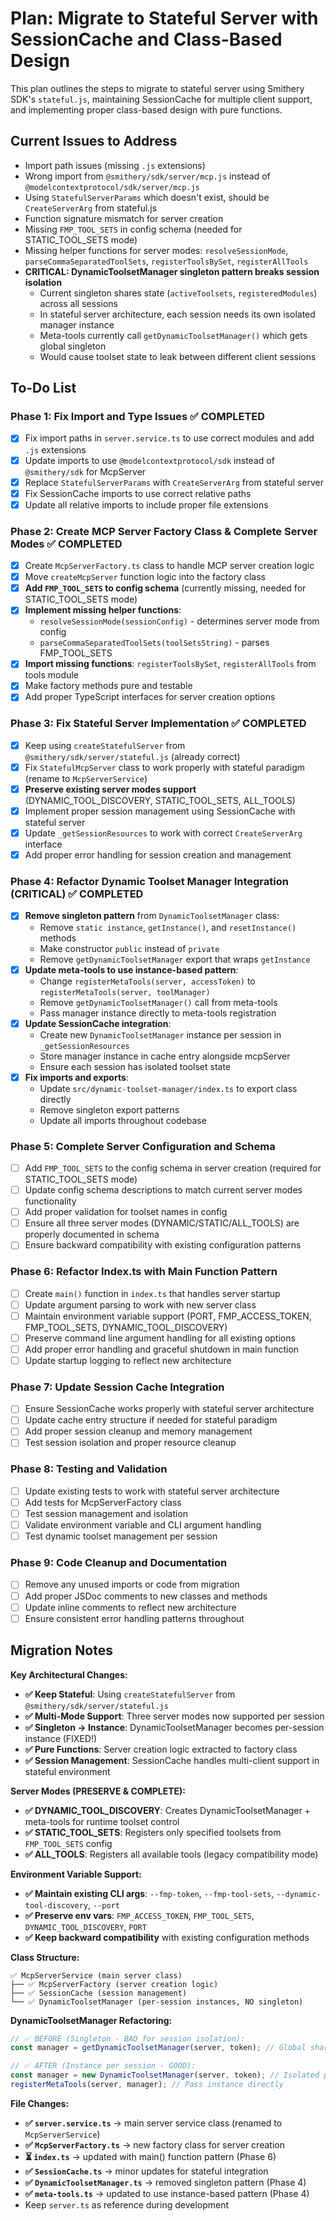 # Plan: Migrate to Stateful Server with SessionCache and Class-Based Design

This plan outlines the steps to migrate to stateful server using Smithery SDK's `stateful.js`, maintaining SessionCache for multiple client support, and implementing proper class-based design with pure functions.

## Current Issues to Address
- Import path issues (missing `.js` extensions)
- Wrong import from `@smithery/sdk/server/mcp.js` instead of `@modelcontextprotocol/sdk/server/mcp.js`
- Using `StatefulServerParams` which doesn't exist, should be `CreateServerArg` from stateful.js
- Function signature mismatch for server creation
- Missing `FMP_TOOL_SETS` in config schema (needed for STATIC_TOOL_SETS mode)
- Missing helper functions for server modes: `resolveSessionMode`, `parseCommaSeparatedToolSets`, `registerToolsBySet`, `registerAllTools`
- **CRITICAL: DynamicToolsetManager singleton pattern breaks session isolation**
  - Current singleton shares state (`activeToolsets`, `registeredModules`) across all sessions
  - In stateful server architecture, each session needs its own isolated manager instance
  - Meta-tools currently call `getDynamicToolsetManager()` which gets global singleton
  - Would cause toolset state to leak between different client sessions

## To-Do List

### Phase 1: Fix Import and Type Issues ✅ COMPLETED
- [x] Fix import paths in `server.service.ts` to use correct modules and add `.js` extensions
- [x] Update imports to use `@modelcontextprotocol/sdk` instead of `@smithery/sdk` for McpServer
- [x] Replace `StatefulServerParams` with `CreateServerArg` from stateful server
- [x] Fix SessionCache imports to use correct relative paths
- [x] Update all relative imports to include proper file extensions

### Phase 2: Create MCP Server Factory Class & Complete Server Modes ✅ COMPLETED
- [x] Create `McpServerFactory.ts` class to handle MCP server creation logic
- [x] Move `createMcpServer` function logic into the factory class
- [x] **Add `FMP_TOOL_SETS` to config schema** (currently missing, needed for STATIC_TOOL_SETS mode)
- [x] **Implement missing helper functions**:
  - `resolveSessionMode(sessionConfig)` - determines server mode from config
  - `parseCommaSeparatedToolSets(toolSetsString)` - parses FMP_TOOL_SETS
- [x] **Import missing functions**: `registerToolsBySet`, `registerAllTools` from tools module
- [x] Make factory methods pure and testable
- [x] Add proper TypeScript interfaces for server creation options

### Phase 3: Fix Stateful Server Implementation ✅ COMPLETED
- [x] Keep using `createStatefulServer` from `@smithery/sdk/server/stateful.js` (already correct)
- [x] Fix `StatefulMcpServer` class to work properly with stateful paradigm (rename to `McpServerService`)
- [x] **Preserve existing server modes support** (DYNAMIC_TOOL_DISCOVERY, STATIC_TOOL_SETS, ALL_TOOLS)
- [x] Implement proper session management using SessionCache with stateful server
- [x] Update `_getSessionResources` to work with correct `CreateServerArg` interface
- [x] Add proper error handling for session creation and management

### Phase 4: Refactor Dynamic Toolset Manager Integration (CRITICAL) ✅ COMPLETED
- [x] **Remove singleton pattern** from `DynamicToolsetManager` class:
  - Remove `static instance`, `getInstance()`, and `resetInstance()` methods
  - Make constructor `public` instead of `private`
  - Remove `getDynamicToolsetManager` export that wraps `getInstance`
- [x] **Update meta-tools to use instance-based pattern**:
  - Change `registerMetaTools(server, accessToken)` to `registerMetaTools(server, toolManager)`
  - Remove `getDynamicToolsetManager()` call from meta-tools
  - Pass manager instance directly to meta-tools registration
- [x] **Update SessionCache integration**:
  - Create new `DynamicToolsetManager` instance per session in `_getSessionResources`
  - Store manager instance in cache entry alongside mcpServer
  - Ensure each session has isolated toolset state
- [x] **Fix imports and exports**:
  - Update `src/dynamic-toolset-manager/index.ts` to export class directly
  - Remove singleton export patterns
  - Update all imports throughout codebase

### Phase 5: Complete Server Configuration and Schema
- [ ] Add `FMP_TOOL_SETS` to the config schema in server creation (required for STATIC_TOOL_SETS mode)
- [ ] Update config schema descriptions to match current server modes functionality
- [ ] Add proper validation for toolset names in config
- [ ] Ensure all three server modes (DYNAMIC/STATIC/ALL_TOOLS) are properly documented in schema
- [ ] Ensure backward compatibility with existing configuration patterns

### Phase 6: Refactor Index.ts with Main Function Pattern
- [ ] Create `main()` function in `index.ts` that handles server startup
- [ ] Update argument parsing to work with new server class
- [ ] Maintain environment variable support (PORT, FMP_ACCESS_TOKEN, FMP_TOOL_SETS, DYNAMIC_TOOL_DISCOVERY)
- [ ] Preserve command line argument handling for all existing options
- [ ] Add proper error handling and graceful shutdown in main function
- [ ] Update startup logging to reflect new architecture

### Phase 7: Update Session Cache Integration
- [ ] Ensure SessionCache works properly with stateful server architecture
- [ ] Update cache entry structure if needed for stateful paradigm
- [ ] Add proper session cleanup and memory management
- [ ] Test session isolation and proper resource cleanup

### Phase 8: Testing and Validation
- [ ] Update existing tests to work with stateful server architecture
- [ ] Add tests for McpServerFactory class
- [ ] Test session management and isolation
- [ ] Validate environment variable and CLI argument handling
- [ ] Test dynamic toolset management per session

### Phase 9: Code Cleanup and Documentation
- [ ] Remove any unused imports or code from migration
- [ ] Add proper JSDoc comments to new classes and methods
- [ ] Update inline comments to reflect new architecture
- [ ] Ensure consistent error handling patterns throughout

## Migration Notes

**Key Architectural Changes:**
- **✅ Keep Stateful**: Using `createStatefulServer` from `@smithery/sdk/server/stateful.js`
- **✅ Multi-Mode Support**: Three server modes now supported per session
- **✅ Singleton → Instance**: DynamicToolsetManager becomes per-session instance (FIXED!)
- **✅ Pure Functions**: Server creation logic extracted to factory class
- **✅ Session Management**: SessionCache handles multi-client support in stateful environment

**Server Modes (PRESERVE & COMPLETE):**
- **✅ DYNAMIC_TOOL_DISCOVERY**: Creates DynamicToolsetManager + meta-tools for runtime toolset control
- **✅ STATIC_TOOL_SETS**: Registers only specified toolsets from `FMP_TOOL_SETS` config
- **✅ ALL_TOOLS**: Registers all available tools (legacy compatibility mode)

**Environment Variable Support:**
- **✅ Maintain existing CLI args**: `--fmp-token`, `--fmp-tool-sets`, `--dynamic-tool-discovery`, `--port`
- **✅ Preserve env vars**: `FMP_ACCESS_TOKEN`, `FMP_TOOL_SETS`, `DYNAMIC_TOOL_DISCOVERY`, `PORT`
- **✅ Keep backward compatibility** with existing configuration methods

**Class Structure:**
```
✅ McpServerService (main server class)
├── ✅ McpServerFactory (server creation logic)  
├── ✅ SessionCache (session management)
└── ✅ DynamicToolsetManager (per-session instances, NO singleton)
```

**DynamicToolsetManager Refactoring:**
```typescript
// ✅ BEFORE (Singleton - BAD for session isolation):
const manager = getDynamicToolsetManager(server, token); // Global shared state

// ✅ AFTER (Instance per session - GOOD):
const manager = new DynamicToolsetManager(server, token); // Isolated per session
registerMetaTools(server, manager); // Pass instance directly
```

**File Changes:**
- **✅ `server.service.ts`** → main server service class (renamed to `McpServerService`)
- **✅ `McpServerFactory.ts`** → new factory class for server creation
- **⏳ `index.ts`** → updated with main() function pattern (Phase 6)
- **✅ `SessionCache.ts`** → minor updates for stateful integration
- **✅ `DynamicToolsetManager.ts`** → removed singleton pattern (Phase 4)
- **✅ `meta-tools.ts`** → updated to use instance-based pattern (Phase 4)
- Keep `server.ts` as reference during development